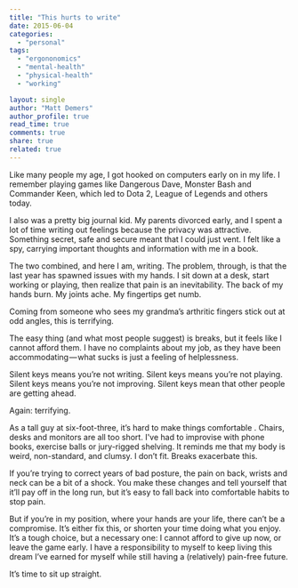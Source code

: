 ```yaml
---
title: "This hurts to write"
date: 2015-06-04
categories: 
  - "personal"
tags: 
  - "ergononomics"
  - "mental-health"
  - "physical-health"
  - "working"

layout: single
author: "Matt Demers"
author_profile: true
read_time: true
comments: true
share: true
related: true
---
```


Like many people my age, I got hooked on computers early on in my life. I remember playing games like Dangerous Dave, Monster Bash and Commander Keen, which led to Dota 2, League of Legends and others today.

I also was a pretty big journal kid. My parents divorced early, and I spent a lot of time writing out feelings because the privacy was attractive. Something secret, safe and secure meant that I could just vent. I felt like a spy, carrying important thoughts and information with me in a book.

The two combined, and here I am, writing. The problem, through, is that the last year has spawned issues with my hands. I sit down at a desk, start working or playing, then realize that pain is an inevitability. The back of my hands burn. My joints ache. My fingertips get numb.

Coming from someone who sees my grandma’s arthritic fingers stick out at odd angles, this is terrifying.

The easy thing (and what most people suggest) is breaks, but it feels like I cannot afford them. I have no complaints about my job, as they have been accommodating — what sucks is just a feeling of helplessness.

Silent keys means you’re not writing. Silent keys means you’re not playing. Silent keys means you’re not improving. Silent keys mean that other people are getting ahead.

Again: terrifying.

As a tall guy at six-foot-three, it’s hard to make things comfortable . Chairs, desks and monitors are all too short. I've had to improvise with phone books, exercise balls or jury-rigged shelving. It reminds me that my body is weird, non-standard, and clumsy. I don’t fit. Breaks exacerbate this.

If you’re trying to correct years of bad posture, the pain on back, wrists and neck can be a bit of a shock. You make these changes and tell yourself that it’ll pay off in the long run, but it’s easy to fall back into comfortable habits to stop pain.

But if you’re in my position, where your hands are your life, there can’t be a compromise. It’s either fix this, or shorten your time doing what you enjoy. It’s a tough choice, but a necessary one: I cannot afford to give up now, or leave the game early. I have a responsibility to myself to keep living this dream I’ve earned for myself while still having a (relatively) pain-free future.

It’s time to sit up straight.
